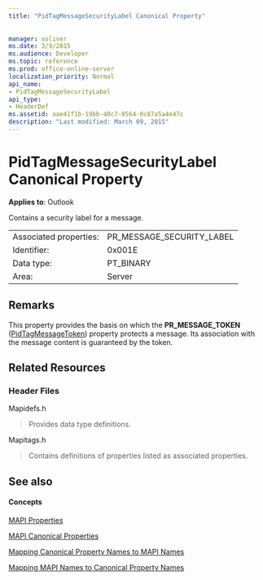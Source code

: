 ```yaml
---
title: "PidTagMessageSecurityLabel Canonical Property"
 
 
manager: soliver
ms.date: 3/9/2015
ms.audience: Developer
ms.topic: reference
ms.prod: office-online-server
localization_priority: Normal
api_name:
- PidTagMessageSecurityLabel
api_type:
- HeaderDef
ms.assetid: aae41f1b-19bb-40c7-8564-0c87a5a4e47c
description: "Last modified: March 09, 2015"
---
```


# PidTagMessageSecurityLabel Canonical Property

  
  
**Applies to**: Outlook 
  
Contains a security label for a message.
  
|||
|:-----|:-----|
|Associated properties:  <br/> |PR_MESSAGE_SECURITY_LABEL  <br/> |
|Identifier:  <br/> |0x001E  <br/> |
|Data type:  <br/> |PT_BINARY  <br/> |
|Area:  <br/> |Server  <br/> |
   
## Remarks

This property provides the basis on which the **PR_MESSAGE_TOKEN** ([PidTagMessageToken](pidtagmessagetoken-canonical-property.md)) property protects a message. Its association with the message content is guaranteed by the token.
  
## Related Resources

### Header Files

Mapidefs.h
  
> Provides data type definitions.
    
Mapitags.h
  
> Contains definitions of properties listed as associated properties.
    
## See also

#### Concepts

[MAPI Properties](mapi-properties.md)
  
[MAPI Canonical Properties](mapi-canonical-properties.md)
  
[Mapping Canonical Property Names to MAPI Names](mapping-canonical-property-names-to-mapi-names.md)
  
[Mapping MAPI Names to Canonical Property Names](mapping-mapi-names-to-canonical-property-names.md)

